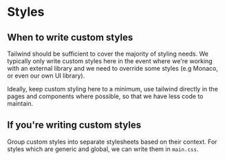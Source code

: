 # Styles

## When to write custom styles

Tailwind should be sufficient to cover the majority of styling needs. We typically only write custom styles here in the event where we're working with an external library and we need to override some styles (e.g Monaco, or even our own UI library).

Ideally, keep custom styling here to a minimum, use tailwind directly in the pages and components where possible, so that we have less code to maintain.

## If you're writing custom styles

Group custom styles into separate stylesheets based on their context. For styles which are generic and global, we can write them in `main.css`.
